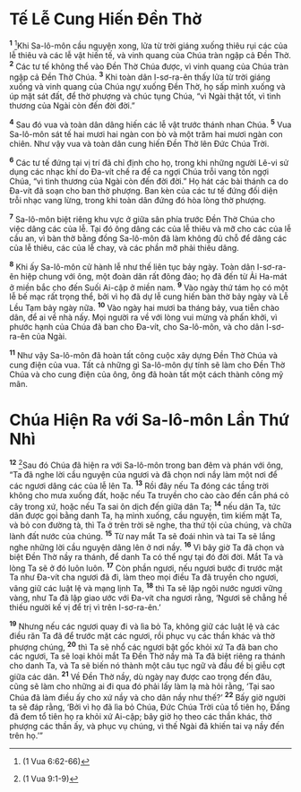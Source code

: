 # Tế Lễ Cung Hiến Ðền Thờ
<sup><b>1</b></sup> [^1@-89008084-1c7c-44d7-b402-ad2c6675ad88]Khi Sa-lô-môn cầu nguyện xong, lửa từ trời giáng xuống thiêu rụi các của lễ thiêu và các lễ vật hiến tế, và vinh quang của Chúa tràn ngập cả Ðền Thờ. <sup><b>2</b></sup> Các tư tế không thể vào Ðền Thờ Chúa được, vì vinh quang của Chúa tràn ngập cả Ðền Thờ Chúa. <sup><b>3</b></sup> Khi toàn dân I-sơ-ra-ên thấy lửa từ trời giáng xuống và vinh quang của Chúa ngự xuống Ðền Thờ, họ sấp mình xuống và úp mặt sát đất, để thờ phượng và chúc tụng Chúa, “vì Ngài thật tốt, vì tình thương của Ngài còn đến đời đời.”

<sup><b>4</b></sup> Sau đó vua và toàn dân dâng hiến các lễ vật trước thánh nhan Chúa. <sup><b>5</b></sup> Vua Sa-lô-môn sát tế hai mươi hai ngàn con bò và một trăm hai mươi ngàn con chiên. Như vậy vua và toàn dân cung hiến Ðền Thờ lên Ðức Chúa Trời.

<sup><b>6</b></sup> Các tư tế đứng tại vị trí đã chỉ định cho họ, trong khi những người Lê-vi sử dụng các nhạc khí do Ða-vít chế ra để ca ngợi Chúa trỗi vang tôn ngợi Chúa, “vì tình thương của Ngài còn đến đời đời.” Họ hát các bài thánh ca do Ða-vít đã soạn cho ban thờ phượng. Ban kèn của các tư tế đứng đối diện trỗi nhạc vang lừng, trong khi toàn dân đứng đó hòa lòng thờ phượng.

<sup><b>7</b></sup> Sa-lô-môn biệt riêng khu vực ở giữa sân phía trước Ðền Thờ Chúa cho việc dâng các của lễ. Tại đó ông dâng các của lễ thiêu và mỡ cho các của lễ cầu an, vì bàn thờ bằng đồng Sa-lô-môn đã làm không đủ chỗ để dâng các của lễ thiêu, các của lễ chay, và các phần mỡ phải thiêu dâng.

<sup><b>8</b></sup> Khi ấy Sa-lô-môn cử hành lễ như thế liên tục bảy ngày. Toàn dân I-sơ-ra-ên hiệp chung với ông, một đoàn dân rất đông đảo; họ đã đến từ Ải Ha-mát ở miền bắc cho đến Suối Ai-cập ở miền nam. <sup><b>9</b></sup> Vào ngày thứ tám họ có một lễ bế mạc rất trọng thể, bởi vì họ đã dự lễ cung hiến bàn thờ bảy ngày và Lễ Lều Tạm bảy ngày nữa. <sup><b>10</b></sup> Vào ngày hai mươi ba tháng bảy, vua tiễn chào dân, để ai về nhà nấy. Mọi người ra về với lòng vui mừng và phấn khởi, vì phước hạnh của Chúa đã ban cho Ða-vít, cho Sa-lô-môn, và cho dân I-sơ-ra-ên của Ngài.

<sup><b>11</b></sup> Như vậy Sa-lô-môn đã hoàn tất công cuộc xây dựng Ðền Thờ Chúa và cung điện của vua. Tất cả những gì Sa-lô-môn dự tính sẽ làm cho Ðền Thờ Chúa và cho cung điện của ông, ông đã hoàn tất một cách thành công mỹ mãn.

# Chúa Hiện Ra với Sa-lô-môn Lần Thứ Nhì
<sup><b>12</b></sup> [^2@-89008084-1c7c-44d7-b402-ad2c6675ad88]Sau đó Chúa đã hiện ra với Sa-lô-môn trong ban đêm và phán với ông, “Ta đã nghe lời cầu nguyện của ngươi và đã chọn nơi nầy làm một nơi để các ngươi dâng các của lễ lên Ta. <sup><b>13</b></sup> Rồi đây nếu Ta đóng các tầng trời không cho mưa xuống đất, hoặc nếu Ta truyền cho cào cào đến cắn phá cỏ cây trong xứ, hoặc nếu Ta sai ôn dịch đến giữa dân Ta; <sup><b>14</b></sup> nếu dân Ta, tức dân được gọi bằng danh Ta, hạ mình xuống, cầu nguyện, tìm kiếm mặt Ta, và bỏ con đường tà, thì Ta ở trên trời sẽ nghe, tha thứ tội của chúng, và chữa lành đất nước của chúng. <sup><b>15</b></sup> Từ nay mắt Ta sẽ đoái nhìn và tai Ta sẽ lắng nghe những lời cầu nguyện dâng lên ở nơi nầy. <sup><b>16</b></sup> Vì bây giờ Ta đã chọn và biệt Ðền Thờ nầy ra thánh, để danh Ta có thể ngự tại đó đời đời. Mắt Ta và lòng Ta sẽ ở đó luôn luôn. <sup><b>17</b></sup> Còn phần ngươi, nếu ngươi bước đi trước mặt Ta như Ða-vít cha ngươi đã đi, làm theo mọi điều Ta đã truyền cho ngươi, vâng giữ các luật lệ và mạng lịnh Ta, <sup><b>18</b></sup> thì Ta sẽ lập ngôi nước ngươi vững vàng, như Ta đã lập giao ước với Ða-vít cha ngươi rằng, ‘Ngươi sẽ chẳng hề thiếu người kế vị để trị vì trên I-sơ-ra-ên.’

<sup><b>19</b></sup> Nhưng nếu các ngươi quay đi và lìa bỏ Ta, không giữ các luật lệ và các điều răn Ta đã để trước mặt các ngươi, rồi phục vụ các thần khác và thờ phượng chúng, <sup><b>20</b></sup> thì Ta sẽ nhổ các ngươi bật gốc khỏi xứ Ta đã ban cho các ngươi, Ta sẽ loại khỏi mắt Ta Ðền Thờ nầy mà Ta đã biệt riêng ra thánh cho danh Ta, và Ta sẽ biến nó thành một câu tục ngữ và đầu đề bị giễu cợt giữa các dân. <sup><b>21</b></sup> Về Ðền Thờ nầy, dù ngày nay được cao trọng đến đâu, cũng sẽ làm cho những ai đi qua đó phải lấy làm lạ mà hỏi rằng, ‘Tại sao Chúa đã làm điều ấy cho xứ nầy và cho dân nầy như thế?’ <sup><b>22</b></sup> Bấy giờ người ta sẽ đáp rằng, ‘Bởi vì họ đã lìa bỏ Chúa, Ðức Chúa Trời của tổ tiên họ, Ðấng đã đem tổ tiên họ ra khỏi xứ Ai-cập; bây giờ họ theo các thần khác, thờ phượng các thần ấy, và phục vụ chúng, vì thế Ngài đã khiến tai vạ nầy đến trên họ.’”

[^1@-89008084-1c7c-44d7-b402-ad2c6675ad88]: (1 Vua 6:62-66)
[^2@-89008084-1c7c-44d7-b402-ad2c6675ad88]: (1 Vua 9:1-9)